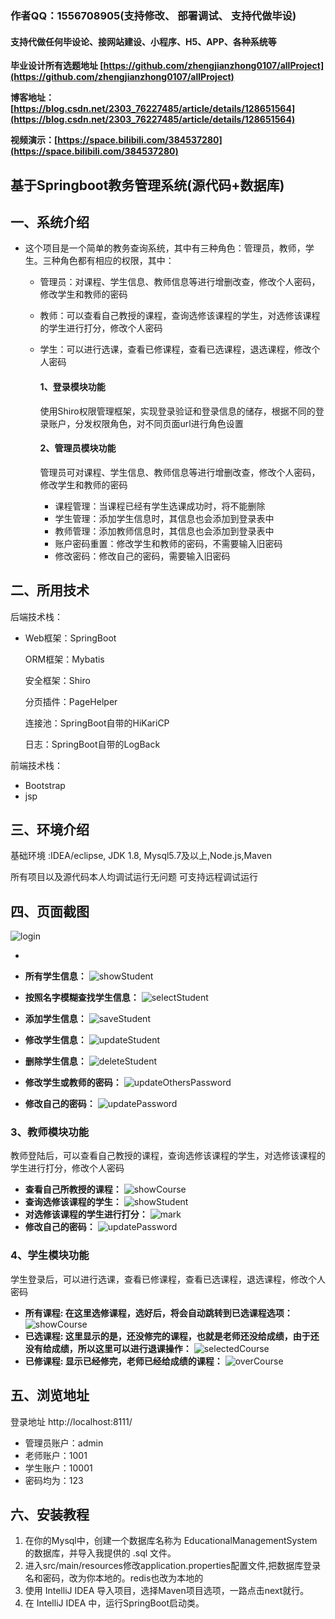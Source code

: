 ### 作者QQ：1556708905(支持修改、 部署调试、 支持代做毕设)

#### 支持代做任何毕设论、接网站建设、小程序、H5、APP、各种系统等

**毕业设计所有选题地址 [https://github.com/zhengjianzhong0107/allProject](https://github.com/zhengjianzhong0107/allProject)**

**博客地址：[https://blog.csdn.net/2303_76227485/article/details/128651564](https://blog.csdn.net/2303_76227485/article/details/128651564)**

**视频演示：[https://space.bilibili.com/384537280](https://space.bilibili.com/384537280)**

 
## 基于Springboot教务管理系统(源代码+数据库)

## 一、系统介绍

- 这个项目是一个简单的教务查询系统，其中有三种角色：管理员，教师，学生。三种角色都有相应的权限，其中：  

  * 管理员：对课程、学生信息、教师信息等进行增删改查，修改个人密码，修改学生和教师的密码

  * 教师：可以查看自己教授的课程，查询选修该课程的学生，对选修该课程的学生进行打分，修改个人密码

  * 学生：可以进行选课，查看已修课程，查看已选课程，退选课程，修改个人密码

    #### 1、登录模块功能

    使用Shiro权限管理框架，实现登录验证和登录信息的储存，根据不同的登录账户，分发权限角色，对不同页面url进行角色设置

    #### 2、管理员模块功能

    管理员可对课程、学生信息、教师信息等进行增删改查，修改个人密码，修改学生和教师的密码

    * 课程管理：当课程已经有学生选课成功时，将不能删除
    * 学生管理：添加学生信息时，其信息也会添加到登录表中
    * 教师管理：添加教师信息时，其信息也会添加到登录表中
    * 账户密码重置：修改学生和教师的密码，不需要输入旧密码
    * 修改密码：修改自己的密码，需要输入旧密码

## 二、所用技术

后端技术栈：

- Web框架：SpringBoot

  ORM框架：Mybatis

  安全框架：Shiro

  分页插件：PageHelper

  连接池：SpringBoot自带的HiKariCP

  日志：SpringBoot自带的LogBack


前端技术栈：

- Bootstrap
- jsp


## 三、环境介绍

基础环境 :IDEA/eclipse, JDK 1.8, Mysql5.7及以上,Node.js,Maven

所有项目以及源代码本人均调试运行无问题 可支持远程调试运行

## 四、页面截图


![login](png/login.png)

* 

* **所有学生信息：**
  ![showStudent](png/admin/showStudent.png)
* **按照名字模糊查找学生信息：**
  ![selectStudent](png/admin/selectStudent.png)
* **添加学生信息：**
  ![saveStudent](png/admin/saveStudent.png)
* **修改学生信息：**
  ![updateStudent](png/admin/updateStudent.png)
* **删除学生信息：**
  ![deleteStudent](png/admin/deleteStudent.png)
* **修改学生或教师的密码：**
  ![updateOthersPassword](png/admin/updateOthersPassword.png)
* **修改自己的密码：**
  ![updatePassword](png/admin/updatePassword.png)

### 3、教师模块功能

教师登陆后，可以查看自己教授的课程，查询选修该课程的学生，对选修该课程的学生进行打分，修改个人密码

* **查看自己所教授的课程：**
  ![showCourse](png/teacher/showCourse.png)
* **查询选修该课程的学生：**
  ![showStudent](png/teacher/showStudent.png)
* **对选修该课程的学生进行打分：**
  ![mark](png/teacher/mark.png)
* **修改自己的密码：**
  ![updatePassword](png/teacher/updatePassword.png)

### 4、学生模块功能

学生登录后，可以进行选课，查看已修课程，查看已选课程，退选课程，修改个人密码

* **所有课程: 在这里选修课程，选好后，将会自动跳转到已选课程选项：**
  ![showCourse](png/student/showCourse.png)
* **已选课程: 这里显示的是，还没修完的课程，也就是老师还没给成绩，由于还没有给成绩，所以这里可以进行退课操作：**
  ![selectedCourse](png/student/selectedCourse.png)
* **已修课程: 显示已经修完，老师已经给成绩的课程：**
  ![overCourse](png/student/overCourse.png)

## 五、浏览地址

登录地址  http://localhost:8111/

* 管理员账户：admin
* 老师账户：1001
* 学生账户：10001
* 密码均为：123

## 六、安装教程

1. 在你的Mysql中，创建一个数据库名称为 EducationalManagementSystem 的数据库，并导入我提供的 .sql 文件。
2. 进入src/main/resources修改application.properties配置文件,把数据库登录名和密码，改为你本地的。redis也改为本地的
3. 使用 IntelliJ IDEA 导入项目，选择Maven项目选项，一路点击next就行。
4. 在 IntelliJ IDEA 中，运行SpringBoot启动类。

 